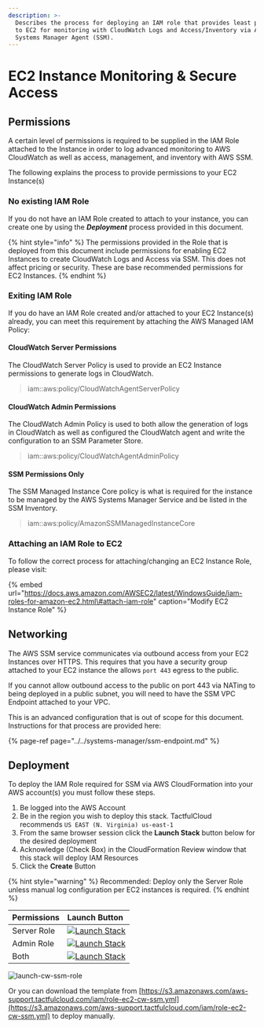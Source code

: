 ```yaml
---
description: >-
  Describes the process for deploying an IAM role that provides least privilege
  to EC2 for monitoring with CloudWatch Logs and Access/Inventory via AWS
  Systems Manager Agent (SSM).
---
```


# EC2 Instance Monitoring & Secure Access

## Permissions

A certain level of permissions is required to be supplied in the IAM Role attached to the Instance in order to log advanced monitoring to AWS CloudWatch as well as access, management, and inventory with AWS SSM.

The following explains the process to provide permissions to your EC2 Instance\(s\)

### No existing IAM Role

If you do not have an IAM Role created to attach to your instance, you can create one by using the _**Deployment**_ process provided in this document.

{% hint style="info" %}
The permissions provided in the Role that is deployed from this document include permissions for enabling EC2 Instances to create CloudWatch Logs and Access via SSM. This does not affect pricing or security. These are base recommended permissions for EC2 Instances.
{% endhint %}

### Exiting IAM Role

If you do have an IAM Role created and/or attached to your EC2 Instance\(s\) already, you can meet this requirement by attaching the AWS Managed IAM Policy:

#### CloudWatch Server Permissions

The CloudWatch Server Policy is used to provide an EC2 Instance permissions to generate logs in CloudWatch.

> iam::aws:policy/CloudWatchAgentServerPolicy

#### CloudWatch Admin Permissions

The CloudWatch Admin Policy is used to both allow the generation of logs in CloudWatch as well as configured the CloudWatch agent and write the configuration to an SSM Parameter Store.

> iam::aws:policy/CloudWatchAgentAdminPolicy

#### SSM Permissions Only

The SSM Managed Instance Core policy is what is required for the instance to be managed by the AWS Systems Manager Service and be listed in the SSM Inventory.

> iam::aws:policy/AmazonSSMManagedInstanceCore

### Attaching an IAM Role to EC2

To follow the correct process for attaching/changing an EC2 Instance Role, please visit:

{% embed url="https://docs.aws.amazon.com/AWSEC2/latest/WindowsGuide/iam-roles-for-amazon-ec2.html\#attach-iam-role" caption="Modify EC2 Instance Role" %}

## Networking

The AWS SSM service communicates via outbound access from your EC2 Instances over HTTPS. This requires that you have a security group attached to your EC2 instance the allows `port 443` egress to the public.

If you cannot allow outbound access to the public on port 443 via NATing to being deployed in a public subnet, you will need to have the SSM VPC Endpoint attached to your VPC.

This is an advanced configuration that is out of scope for this document. Instructions for that process are provided here:

{% page-ref page="../../systems-manager/ssm-endpoint.md" %}

## Deployment

To deploy the IAM Role required for SSM via AWS CloudFormation into your AWS account\(s\) you must follow these steps.

1. Be logged into the AWS Account
2. Be in the region you wish to deploy this stack. TactfulCloud recommends `US EAST (N. Virginia) us-east-1`
3. From the same browser session click the **Launch Stack** button below for the desired deployment
4. Acknowledge \(Check Box\) in the CloudFormation Review window that this stack will deploy IAM Resources
5. Click the **Create** Button

{% hint style="warning" %}
Recommended: Deploy only the Server Role unless manual log configuration per EC2 instances is required.
{% endhint %}

| Permissions | Launch Button |
| :--- | :--- |
| Server Role | [![Launch Stack](https://cdn.rawgit.org/global.tactfulcloud.com/icons/AWS/cloudformation-launch-stack.png)](https://console.aws.amazon.com/cloudformation/home#/stacks/create/review?stackName=role-ec2-cw-ssm&templateURL=https://s3.amazonaws.com/aws-support.tactfulcloud.com/iam/role-ec2-cw-ssm.yml&param_RoleType=Server) |
| Admin Role | [![Launch Stack](https://cdn.rawgit.org/global.tactfulcloud.com/icons/AWS/cloudformation-launch-stack.png)](https://console.aws.amazon.com/cloudformation/home#/stacks/create/review?stackName=role-ec2-cw-ssm&templateURL=https://s3.amazonaws.com/aws-support.tactfulcloud.com/iam/role-ec2-cw-ssm.yml&param_RoleType=Admin) |
| Both | [![Launch Stack](https://cdn.rawgit.org/global.tactfulcloud.com/icons/AWS/cloudformation-launch-stack.png)](https://console.aws.amazon.com/cloudformation/home#/stacks/create/review?stackName=role-ec2-cw-ssm&templateURL=https://s3.amazonaws.com/aws-support.tactfulcloud.com/iam/role-ec2-cw-ssm.yml&param_RoleType=Both) |

![launch-cw-ssm-role](../../../.gitbook/assets/cft-cw-ssm-role.gif)

Or you can download the template from [https://s3.amazonaws.com/aws-support.tactfulcloud.com/iam/role-ec2-cw-ssm.yml](https://s3.amazonaws.com/aws-support.tactfulcloud.com/iam/role-ec2-cw-ssm.yml) to deploy manually.
